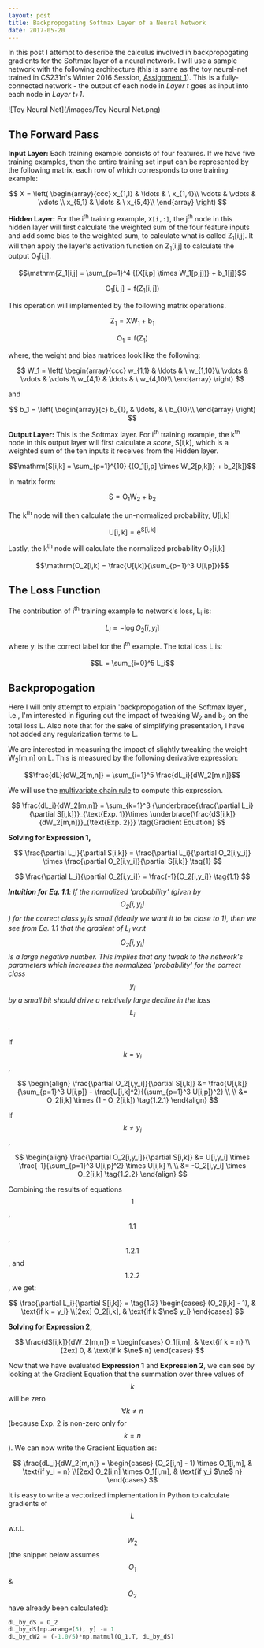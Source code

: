 ```yaml
---
layout: post
title: Backpropogating Softmax Layer of a Neural Network
date: 2017-05-20
---
```

In this post I attempt to describe the calculus involved in backpropogating gradients for the Softmax layer of a neural network. I will use a sample network with the following architecture (this is same as the toy neural-net trained in CS231n's Winter 2016 Session, [Assignment 1](http://cs231n.github.io/assignments2016/assignment1/)). This is a fully-connected network - the output of each node in _Layer t_ goes as input into each node in _Layer t+1_.

![Toy Neural Net](/images/Toy Neural Net.png)

## The Forward Pass

**Input Layer:** Each training example consists of four features. If we have five training examples, then the entire training set input can be represented by the following matrix, each row of which corresponds to one training example:

$$
X = \left( \begin{array}{ccc}
x_{1,1} & \ldots & \ x_{1,4}\\
\vdots & \vdots & \vdots \\
x_{5,1} & \ldots & \ x_{5,4}\\
\end{array} \right)
$$

**Hidden Layer:** For the i<sup>th</sup> training example, <code class="highlighter-rouge">X[i,:]</code>, the j<sup>th</sup> node in this hidden layer will first calculate the weighted sum of the four feature inputs and add some bias to the weighted sum, to calculate what is called Z<sub>1</sub>[i,j]. It will then apply the layer's activation function on Z<sub>1</sub>[i,j] to calculate the output O<sub>1</sub>[i,j]. 

$$\mathrm{Z_1[i,j] = \sum_{p=1}^4 {(X[i,p] \times W_1[p,j])} + b_1[j]}$$

$$\mathrm{O_1[i,j] = f(Z_1[i,j])}$$


This operation will implemented by the following matrix operations.

$$
\mathrm{Z_1 = XW_1 + b_1}
$$

$$
\mathrm{O_1 = f(Z_1)}
$$

where, the weight and bias matrices look like the following:

$$
W_1 = \left( \begin{array}{ccc}
w_{1,1} & \ldots & \ w_{1,10}\\
\vdots & \vdots & \vdots \\
w_{4,1} & \ldots & \ w_{4,10}\\
\end{array} \right)
$$ 

and 

$$
b_1 = \left( \begin{array}{c}
b_{1}, & \ldots, & \ b_{10}\\
\end{array} \right)
$$

**Output Layer:** This is the Softmax layer. For i<sup>th</sup> training example, the k<sup>th</sup> node in this output layer will first calculate a _score_, S[i,k], which is a weighted sum of the ten inputs it receives from the Hidden layer.

$$\mathrm{S[i,k] = \sum_{p=1}^{10} {(O_1[i,p] \times W_2[p,k])} + b_2[k]}$$

In matrix form:

$$
\mathrm{S = O_1W_2 + b_2}
$$

The k<sup>th</sup> node will then calculate the un-normalized probability, U[i,k]

$$\mathrm{U[i,k] = e^{S[i,k]}}$$

Lastly, the k<sup>th</sup> node will calculate the normalized probability O<sub>2</sub>[i,k]

$$\mathrm{O_2[i,k] = \frac{U[i,k]}{\sum_{p=1}^3 U[i,p]}}$$

## The Loss Function
The contribution of i<sup>th</sup> training example to network's loss, L<sub>i</sub> is:

$$L_i = -\log O_2[i, y_i]$$

where y<sub>i</sub> is the correct label for the i<sup>th</sup> example. The total loss L is:

$$L = \sum_{i=0}^5 L_i$$

## Backpropogation
Here I will only attempt to explain 'backpropogation of the Softmax layer', i.e., I'm interested in figuring out the impact of tweaking W<sub>2</sub> and b<sub>2</sub> on the total loss L. Also note that for the sake of simplifying presentation, I have not added any regularization terms to L.

We are interested in measuring the impact of slightly tweaking the weight W<sub>2</sub>[m,n] on L. This is measured by the following derivative expression:

$$\frac{dL}{dW_2[m,n]} = \sum_{i=1}^5 \frac{dL_i}{dW_2[m,n]}$$

We will use the [multivariate chain rule](https://www.khanacademy.org/math/multivariable-calculus/multivariable-derivatives/differentiating-vector-valued-functions/a/multivariable-chain-rule-simple-version) to compute this expression.

$$
\frac{dL_i}{dW_2[m,n]} = \sum_{k=1}^3 {\underbrace{\frac{\partial L_i}{\partial S[i,k]}}_{\text{Exp. 1}}\times \underbrace{\frac{dS[i,k]}{dW_2[m,n]}}_{\text{Exp. 2}}} \tag{Gradient Equation}
$$

**Solving for Expression 1,**

$$
\frac{\partial L_i}{\partial S[i,k]} = \frac{\partial L_i}{\partial O_2[i,y_i]} \times \frac{\partial O_2[i,y_i]}{\partial S[i,k]} \tag{1}
$$

$$
\frac{\partial L_i}{\partial O_2[i,y_i]} = \frac{-1}{O_2[i,y_i]} \tag{1.1}
$$

_**Intuition for Eq. 1.1**: If the normalized 'probability' (given by $$O_2[i, y_i]$$) for the correct class y<sub>i</sub> is small (ideally we want it to be close to 1), then we see from Eq. 1.1 that the gradient of L<sub>i</sub> w.r.t $$O_2[i, y_i]$$ is a large negative number. This implies that any tweak to the network's parameters which increases the normalized 'probability' for the correct class $$y_i$$ by a small bit should drive a relatively large decline in the loss $$L_i$$._

If $$k = y_i$$, 

$$
\begin{align}
\frac{\partial O_2[i,y_i]}{\partial S[i,k]} &= \frac{U[i,k]}{\sum_{p=1}^3 U[i,p]} - \frac{U[i,k]^2}{(\sum_{p=1}^3 U[i,p])^2} \\
\\
&= O_2[i,k] \times (1 - O_2[i,k]) \tag{1.2.1}
\end{align}
$$

If $$k \ne y_i$$,

$$
\begin{align}
\frac{\partial O_2[i,y_i]}{\partial S[i,k]} &= U[i,y_i] \times \frac{-1}{\sum_{p=1}^3 U[i,p]^2} \times U[i,k]  \\
\\
&= -O_2[i,y_i] \times O_2[i,k] \tag{1.2.2}
\end{align}
$$

Combining the results of equations $$1$$, $$1.1$$, $$1.2.1$$, and $$1.2.2$$, we get:

$$
\frac{\partial L_i}{\partial S[i,k]} =  \tag{1.3}
\begin{cases}
(O_2[i,k] - 1), & \text{if k = y_i} \\[2ex]
O_2[i,k], & \text{if k $\ne$ y_i}
\end{cases}
$$

**Solving for Expression 2,**

$$
\frac{dS[i,k]}{dW_2[m,n]} = 
\begin{cases}
O_1[i,m], & \text{if k = n} \\[2ex]
0, & \text{if k $\ne$ n}
\end{cases}
$$

Now that we have evaluated **Expression 1** and **Expression 2**, we can see by looking at the Gradient Equation that the summation over three values of $$k$$ will be zero $$\forall k \ne n$$ (because Exp. 2 is non-zero only for $$k = n$$). We can now write the Gradient Equation as:

$$
\frac{dL_i}{dW_2[m,n]} = 
\begin{cases}
(O_2[i,n] - 1) \times O_1[i,m], & \text{if y_i = n} \\[2ex]
O_2[i,n] \times O_1[i,m], & \text{if y_i $\ne$ n}
\end{cases}
$$

It is easy to write a vectorized implementation in Python to calculate gradients of $$L$$ w.r.t. $$W_2$$ (the snippet below assumes $$O_1$$ & $$O_2$$ have already been calculated):

```python
dL_by_dS = O_2
dL_by_dS[np.arange(5), y] -= 1
dL_by_dW2 = (-1.0/5)*np.matmul(O_1.T, dL_by_dS)
```
